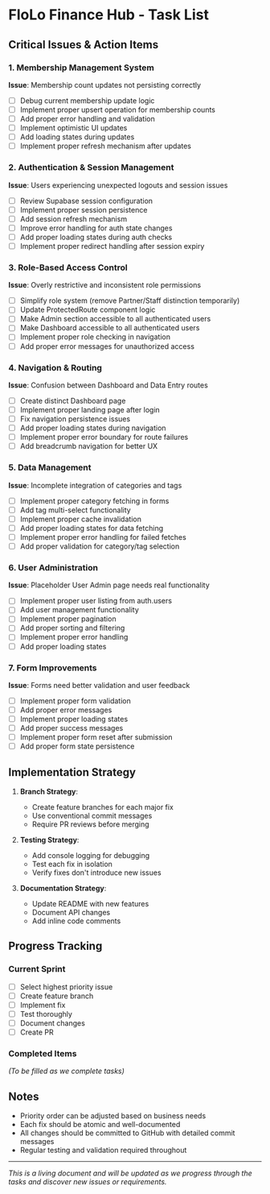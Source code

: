 # FloLo Finance Hub - Task List

## Critical Issues & Action Items

### 1. Membership Management System
**Issue**: Membership count updates not persisting correctly
- [ ] Debug current membership update logic
- [ ] Implement proper upsert operation for membership counts
- [ ] Add proper error handling and validation
- [ ] Implement optimistic UI updates
- [ ] Add loading states during updates
- [ ] Implement proper refresh mechanism after updates

### 2. Authentication & Session Management
**Issue**: Users experiencing unexpected logouts and session issues
- [ ] Review Supabase session configuration
- [ ] Implement proper session persistence
- [ ] Add session refresh mechanism
- [ ] Improve error handling for auth state changes
- [ ] Add proper loading states during auth checks
- [ ] Implement proper redirect handling after session expiry

### 3. Role-Based Access Control
**Issue**: Overly restrictive and inconsistent role permissions
- [ ] Simplify role system (remove Partner/Staff distinction temporarily)
- [ ] Update ProtectedRoute component logic
- [ ] Make Admin section accessible to all authenticated users
- [ ] Make Dashboard accessible to all authenticated users
- [ ] Implement proper role checking in navigation
- [ ] Add proper error messages for unauthorized access

### 4. Navigation & Routing
**Issue**: Confusion between Dashboard and Data Entry routes
- [ ] Create distinct Dashboard page
- [ ] Implement proper landing page after login
- [ ] Fix navigation persistence issues
- [ ] Add proper loading states during navigation
- [ ] Implement proper error boundary for route failures
- [ ] Add breadcrumb navigation for better UX

### 5. Data Management
**Issue**: Incomplete integration of categories and tags
- [ ] Implement proper category fetching in forms
- [ ] Add tag multi-select functionality
- [ ] Implement proper cache invalidation
- [ ] Add proper loading states for data fetching
- [ ] Implement proper error handling for failed fetches
- [ ] Add proper validation for category/tag selection

### 6. User Administration
**Issue**: Placeholder User Admin page needs real functionality
- [ ] Implement proper user listing from auth.users
- [ ] Add user management functionality
- [ ] Implement proper pagination
- [ ] Add proper sorting and filtering
- [ ] Implement proper error handling
- [ ] Add proper loading states

### 7. Form Improvements
**Issue**: Forms need better validation and user feedback
- [ ] Implement proper form validation
- [ ] Add proper error messages
- [ ] Implement proper loading states
- [ ] Add proper success messages
- [ ] Implement proper form reset after submission
- [ ] Add proper form state persistence

## Implementation Strategy

1. **Branch Strategy**:
   - Create feature branches for each major fix
   - Use conventional commit messages
   - Require PR reviews before merging

2. **Testing Strategy**:
   - Add console logging for debugging
   - Test each fix in isolation
   - Verify fixes don't introduce new issues

3. **Documentation Strategy**:
   - Update README with new features
   - Document API changes
   - Add inline code comments

## Progress Tracking

### Current Sprint
- [ ] Select highest priority issue
- [ ] Create feature branch
- [ ] Implement fix
- [ ] Test thoroughly
- [ ] Document changes
- [ ] Create PR

### Completed Items
_(To be filled as we complete tasks)_

## Notes
- Priority order can be adjusted based on business needs
- Each fix should be atomic and well-documented
- All changes should be committed to GitHub with detailed commit messages
- Regular testing and validation required throughout

---

_This is a living document and will be updated as we progress through the tasks and discover new issues or requirements._ 
